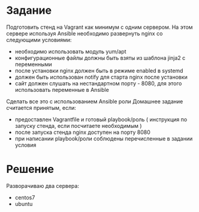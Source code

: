 # Задание

Подготовить стенд на Vagrant как минимум с одним сервером. На этом
сервере используя Ansible необходимо развернуть nginx со следующими
условиями:
- необходимо использовать модуль yum/apt
- конфигурационные файлы должны быть взяты из шаблона jinja2 с
переменными
- после установки nginx должен быть в режиме enabled в systemd
- должен быть использован notify для старта nginx после установки
- сайт должен слушать на нестандартном порту - 8080, для этого использовать
переменные в Ansible

Сделать все это с использованием Ansible роли
Домашнее задание считается принятым, если:
  - предоставлен Vagrantfile и готовый playbook/роль ( инструкция по запуску стенда, если посчитаете необходимым )
  - после запуска стенда nginx доступен на порту 8080
  - при написании playbook/роли соблюдены перечисленные в задании условия

# Решение
Разворачиваю два сервера:
- centos7
- ubuntu